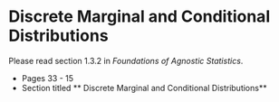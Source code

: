 # Discrete Marginal and Conditional Distributions 

Please read section 1.3.2 in *Foundations of Agnostic Statistics*. 

- Pages 33 - 15
- Section titled **  Discrete Marginal and Conditional Distributions**
